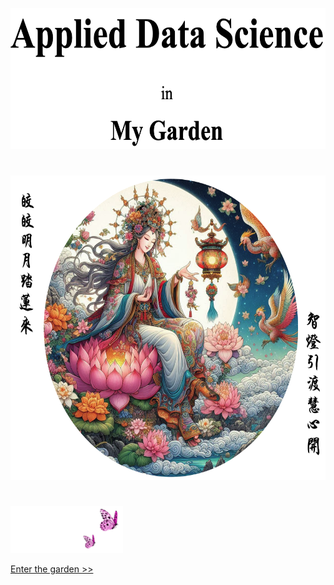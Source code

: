 
<p align="center">
<img src="https://github.com/lady-h-world/My_Garden/blob/main/images/cover/cover_title.png" width="517" height="226" />
</p>

#

<p align="center">
<img src="https://github.com/lady-h-world/My_Garden/blob/main/images/cover/my_garden_v2.png" width="654" height="487" />
</p>

#

<p align="left">
<img src="https://github.com/lady-h-world/My_Garden/blob/main/images/follow_us.png" width="180" height="75" />
</p>

[Enter the garden >>][1]


[1]:https://github.com/lady-h-world/My_Garden/blob/main/reading_pages/cover/welcome.md
